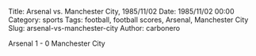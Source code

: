Title: Arsenal vs. Manchester City, 1985/11/02
Date: 1985/11/02 00:00
Category: sports
Tags: football, football scores, Arsenal, Manchester City
Slug: arsenal-vs-manchester-city
Author: carbonero


Arsenal 1 - 0 Manchester City
